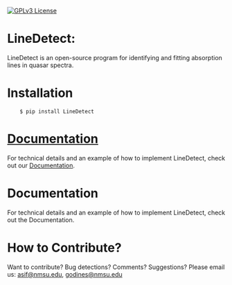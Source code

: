 [![GPLv3 License](https://img.shields.io/badge/License-GPL%20v3-yellow.svg)](https://opensource.org/licenses/LGPL-3.0)

# LineDetect: 
LineDetect is an open-source program for identifying and fitting absorption lines in
quasar spectra.

# Installation

```
    $ pip install LineDetect
```


# [Documentation](https://linedetect.readthedocs.io/en/latest/)

For technical details and an example of how to implement LineDetect, check out our [Documentation](https://linedetect.readthedocs.io/en/latest/).



# Documentation

For technical details and an example of how to implement LineDetect, check out the Documentation.


# How to Contribute?

Want to contribute? Bug detections? Comments? Suggestions? Please email us: asif@nmsu.edu, godines@nmsu.edu